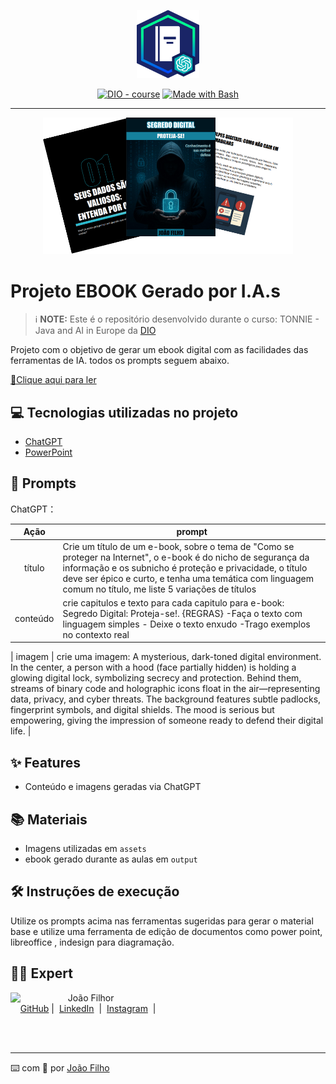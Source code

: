 <p align="center">
    <img width="100" src="/assets/banner.png">
</p>


<p align="center">
<a href="https://dio.me/"><img src="https://img.shields.io/badge/DIO-Course-28DA77?logo=youtube" alt="DIO - course"></a>
<a href="https://www.gnu.org/software/bash/" title="Go to Bash homepage"><img src="https://img.shields.io/badge/Prompt-Project-blue?logo=gnu-bash&amp;logoColor=white" alt="Made with Bash"></a></p>

-------


<p align="center">
<img 
    src="./assets/cover.png"
    width="400"  
/>
</p>

# Projeto EBOOK Gerado por I.A.s


 > ℹ️ **NOTE:** Este é o repositório desenvolvido durante o curso: TONNIE - Java and AI in Europe da [DIO](https://dio.me)

Projeto com o objetivo de gerar um ebook digital com as facilidades das ferramentas de IA. todos os prompts
seguem abaixo.

<a href="https://github.com/jfjoaofilho/livro-Segredo-Digital-Proteja-se/blob/main/output/Segredo Digital_Proteja_se.pdf" title="View PDF now"> 📕Clique aqui para ler</a>

## 💻 Tecnologias utilizadas no projeto

- [ChatGPT](https://chat.openai.com/) 
- [PowerPoint](https://www.microsoft.com/en/microsoft-365/powerpoint)

## 🧠 Prompts


ChatGPT：

|   Ação   | prompt                                                                                                                                                                                                                                                                         |
| :------: | ------------------------------------------------------------------------------------------------------------------------------------------------------------------------------------------------------------------------------------------------------------------------------ |
|  título  | Crie um título de um e-book, sobre o tema de "Como se proteger na Internet", o e-book é do nicho de segurança da informação e os subnicho é proteção e privacidade, o título deve ser épico e curto, e tenha uma temática com linguagem comum no título, me liste 5 variações de títulos                                                        |
| conteúdo | crie capitulos e texto para cada capitulo para e-book: Segredo Digital: Proteja-se!. {REGRAS} -Faça o texto com linguagem simples - Deixe o texto enxudo -Trago exemplos no contexto real |

| imagem | crie uma imagem: A mysterious, dark-toned digital environment. In the center, a person with a hood (face partially hidden) is holding a glowing digital lock, symbolizing secrecy and protection. Behind them, streams of binary code and holographic icons float in the air—representing data, privacy, and cyber threats. The background features subtle padlocks, fingerprint symbols, and digital shields. The mood is serious but empowering, giving the impression of someone ready to defend their digital life. |


## ✨ Features

- Conteúdo e imagens geradas via ChatGPT

## 📚 Materiais

- Imagens utilizadas em `assets`
- ebook gerado durante as aulas em `output`

## 🛠️ Instruções de execução

Utilize os prompts acima nas ferramentas sugeridas para gerar o material base e utilize uma ferramenta de edição de documentos como power point, libreoffice , indesign para diagramação.

## 👨‍💻 Expert

<p>
    <img 
      align=left 
      margin=10 
      width=80 
      src="https://avatars.githubusercontent.com/u/37452836?v=4"
    />
    <p>&nbsp&nbsp&nbspJoão Filhor<br>
    &nbsp&nbsp&nbsp
    <a href="https://github.com/felipeAguiarCode">
    GitHub</a>&nbsp;|&nbsp;
    <a href="www.linkedin.com/in/
jfjoaofilho/">LinkedIn</a>
&nbsp;|&nbsp;
    <a href="https://www.instagram.com/pensenaseguranca/">
    Instagram</a>
&nbsp;|&nbsp;</p>
</p>
<br/><br/>
<p>

---

⌨️ com 🧡 por [João Filho](https://github.com/jfjoaofilho/)